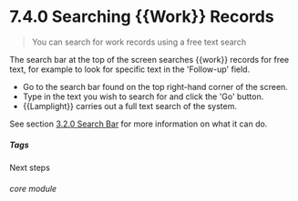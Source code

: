 # 7.4.0  <i class="fas fa-hammer"></i>  Searching {{Work}} Records

> You can search for work records using a free text search



The search bar at the top of the screen searches {{work}} records for free text, for example to look for specific text in the 'Follow-up' field. 

- Go to the search bar found on the top right-hand corner of the screen. 
- Type in the text you wish to search for and click the 'Go' button.
- {{Lamplight}} carries out a full text search of the system. 

See section [3.2.0  Search Bar](/help/index/p/3.2.0) for more information on what it can do.


##### Tags
Next steps

###### core module

